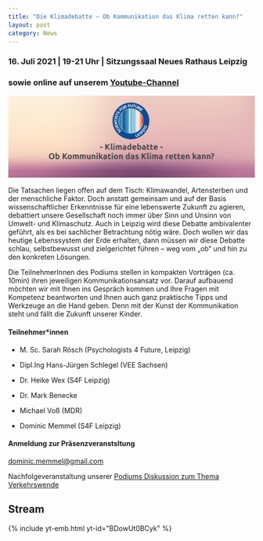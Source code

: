 ```yaml
---
title: "Die Klimadebatte – Ob Kommunikation das Klima retten kann?"
layout: post
category: News
---
```


### 16. Juli 2021 | 19-21 Uhr | Sitzungssaal Neues Rathaus Leipzig
### sowie online auf unserem [Youtube-Channel](https://www.youtube.com/watch?v=BDowUt0BCyk)

![](/images/Sharepic_LNDW.jpg)

Die Tatsachen liegen offen auf dem Tisch: Klimawandel, Artensterben und der menschliche Faktor. Doch anstatt gemeinsam und auf der Basis wissenschaftlicher Erkenntnisse für eine lebenswerte Zukunft zu agieren, debattiert unsere Gesellschaft noch immer über Sinn und Unsinn von Umwelt- und Klimaschutz. Auch in Leipzig wird diese Debatte ambivalenter geführt, als es bei sachlicher Betrachtung nötig wäre. Doch wollen wir das heutige Lebenssystem der Erde erhalten, dann müssen wir diese Debatte schlau, selbstbewusst und zielgerichtet führen – weg vom „ob“ und hin zu den konkreten Lösungen. <br>

Die TeilnehmerInnen des Podiums stellen in kompakten Vorträgen (ca. 10min) ihren jeweiligen Kommunikationsansatz vor. Darauf aufbauend möchten wir mit Ihnen ins Gespräch kommen und Ihre Fragen mit Kompetenz beantworten und Ihnen auch ganz praktische Tipps und Werkzeuge an die Hand geben. Denn mit der Kunst der Kommunikation steht und fällt die Zukunft unserer Kinder.


#### Teilnehmer*innen

- M. Sc. Sarah Rösch (Psychologists 4 Future, Leipzig)

- Dipl.Ing Hans-Jürgen Schlegel (VEE Sachsen)

- Dr. Heike Wex (S4F Leipzig)

- Dr. Mark Benecke

- Michael Voß (MDR)

- Dominic Memmel (S4F Leipzig)

#### Anmeldung zur Präsenzveranstsltung
[dominic.memmel@gmail.com](mailto:dominic.memmel@gmail.com)

Nachfolgeveranstaltung unserer [Podiums Diskussion zum Thema Verkehrswende](https://s4f-leipzig.de/Podiums-Diskussion/)



## Stream
{% include yt-emb.html  yt-id="BDowUt0BCyk" %}
